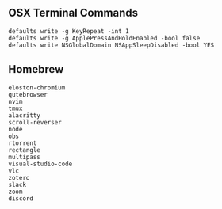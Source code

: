 ## OSX Terminal Commands
    defaults write -g KeyRepeat -int 1
    defaults write -g ApplePressAndHoldEnabled -bool false
    defaults write NSGlobalDomain NSAppSleepDisabled -bool YES
## Homebrew
    eloston-chromium
    qutebrowser
    nvim
    tmux
    alacritty
    scroll-reverser
    node
    obs
    rtorrent
    rectangle
    multipass
    visual-studio-code
    vlc
    zotero
    slack
    zoom
    discord
